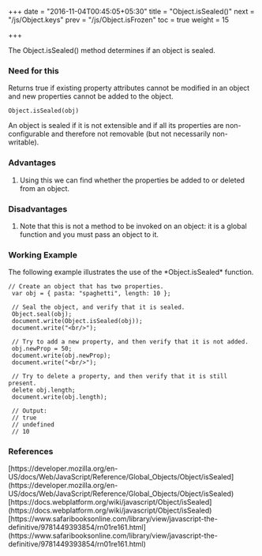 +++
date = "2016-11-04T00:45:05+05:30"
title = "Object.isSealed()"
next = "/js/Object.keys"
prev = "/js/Object.isFrozen"
toc = true
weight = 15

+++

The Object.isSealed() method determines if an object is sealed.

<h3>Need for this</h3>
Returns true if existing property attributes cannot be modified in an object and new properties cannot be added to the object.

    Object.isSealed(obj)

An object is sealed if it is not extensible and if all its properties are non-configurable and therefore not removable (but not necessarily non-writable).

<h3>Advantages</h3>
<ol>
  <li>Using this we can find whether the properties be added to or deleted from an object.</li>
</ol>

<h3>Disadvantages</h3>
<ol>
  <li>Note that this is not a method to be invoked on an object: it is a global function and you must pass an object to it.</li>
</ol>

<h3>Working Example</h3>
The following example illustrates the use of the *Object.isSealed* function.

    // Create an object that has two properties.
     var obj = { pasta: "spaghetti", length: 10 };

     // Seal the object, and verify that it is sealed.
     Object.seal(obj);
     document.write(Object.isSealed(obj));
     document.write("<br/>");

     // Try to add a new property, and then verify that it is not added.
     obj.newProp = 50;
     document.write(obj.newProp);
     document.write("<br/>");

     // Try to delete a property, and then verify that it is still present.
     delete obj.length;
     document.write(obj.length);

     // Output:
     // true
     // undefined
     // 10

<h3>References</h3>
[https://developer.mozilla.org/en-US/docs/Web/JavaScript/Reference/Global_Objects/Object/isSealed](https://developer.mozilla.org/en-US/docs/Web/JavaScript/Reference/Global_Objects/Object/isSealed)<br/>
[https://docs.webplatform.org/wiki/javascript/Object/isSealed](https://docs.webplatform.org/wiki/javascript/Object/isSealed)<br/>
[https://www.safaribooksonline.com/library/view/javascript-the-definitive/9781449393854/rn01re161.html](https://www.safaribooksonline.com/library/view/javascript-the-definitive/9781449393854/rn01re161.html)
